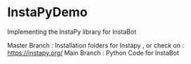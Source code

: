 # InstaPyDemo
Implementing the InstaPy library for InstaBot

Master Branch : Installation folders for Instapy , or check on : https://instapy.org/
Main Branch : Python Code for InstaBot
